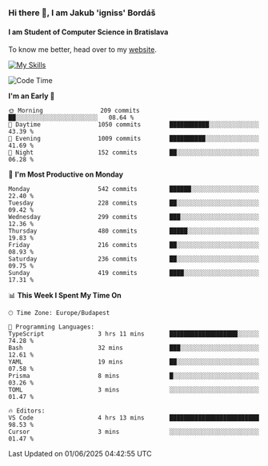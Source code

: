 ### Hi there 👋, I am Jakub 'igniss' Bordáš

#### I am Student of Computer Science in Bratislava
To know me better, head over to my [website](https://bordas.sk).

[![My Skills](https://skillicons.dev/icons?i=js,typescript,html,css,figma,svelte,vue,next,postgresql,nest,express,nodejs)](https://bordas.sk)


<!--START_SECTION:waka-->
![Code Time](http://img.shields.io/badge/Code%20Time-1%2C918%20hrs%2036%20mins-blue)

**I'm an Early 🐤** 

```text
🌞 Morning                209 commits         ██░░░░░░░░░░░░░░░░░░░░░░░   08.64 % 
🌆 Daytime                1050 commits        ███████████░░░░░░░░░░░░░░   43.39 % 
🌃 Evening                1009 commits        ██████████░░░░░░░░░░░░░░░   41.69 % 
🌙 Night                  152 commits         ██░░░░░░░░░░░░░░░░░░░░░░░   06.28 % 
```
📅 **I'm Most Productive on Monday** 

```text
Monday                   542 commits         ██████░░░░░░░░░░░░░░░░░░░   22.40 % 
Tuesday                  228 commits         ██░░░░░░░░░░░░░░░░░░░░░░░   09.42 % 
Wednesday                299 commits         ███░░░░░░░░░░░░░░░░░░░░░░   12.36 % 
Thursday                 480 commits         █████░░░░░░░░░░░░░░░░░░░░   19.83 % 
Friday                   216 commits         ██░░░░░░░░░░░░░░░░░░░░░░░   08.93 % 
Saturday                 236 commits         ██░░░░░░░░░░░░░░░░░░░░░░░   09.75 % 
Sunday                   419 commits         ████░░░░░░░░░░░░░░░░░░░░░   17.31 % 
```


📊 **This Week I Spent My Time On** 

```text
🕑︎ Time Zone: Europe/Budapest

💬 Programming Languages: 
TypeScript               3 hrs 11 mins       ███████████████████░░░░░░   74.28 % 
Bash                     32 mins             ███░░░░░░░░░░░░░░░░░░░░░░   12.61 % 
YAML                     19 mins             ██░░░░░░░░░░░░░░░░░░░░░░░   07.58 % 
Prisma                   8 mins              █░░░░░░░░░░░░░░░░░░░░░░░░   03.26 % 
TOML                     3 mins              ░░░░░░░░░░░░░░░░░░░░░░░░░   01.47 % 

🔥 Editors: 
VS Code                  4 hrs 13 mins       █████████████████████████   98.53 % 
Cursor                   3 mins              ░░░░░░░░░░░░░░░░░░░░░░░░░   01.47 % 
```


 Last Updated on 01/06/2025 04:42:55 UTC
<!--END_SECTION:waka-->
